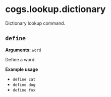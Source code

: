 # cogs.lookup.dictionary

Dictionary lookup command.

## `define`

**Arguments:** `word`

Define a word.

**Example usage**

* `define cat`
* `define dog`
* `define fox`